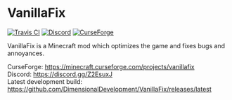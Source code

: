 # VanillaFix
[![Travis CI](https://travis-ci.org/DimensionalDevelopment/VanillaFix.svg?branch=master)](https://travis-ci.org/DimensionalDevelopment/VanillaFix)
[![Discord](https://img.shields.io/discord/214574167192764416.svg)](https://discord.gg/Z2EsuxJ)
[![CurseForge](http://cf.way2muchnoise.eu/vanillafix.svg)](https://minecraft.curseforge.com/projects/vanillafix)

VanillaFix is a Minecraft mod which optimizes the game and fixes bugs and annoyances.

CurseForge: https://minecraft.curseforge.com/projects/vanillafix    
Discord: https://discord.gg/Z2EsuxJ    
Latest development build: https://github.com/DimensionalDevelopment/VanillaFix/releases/latest    

